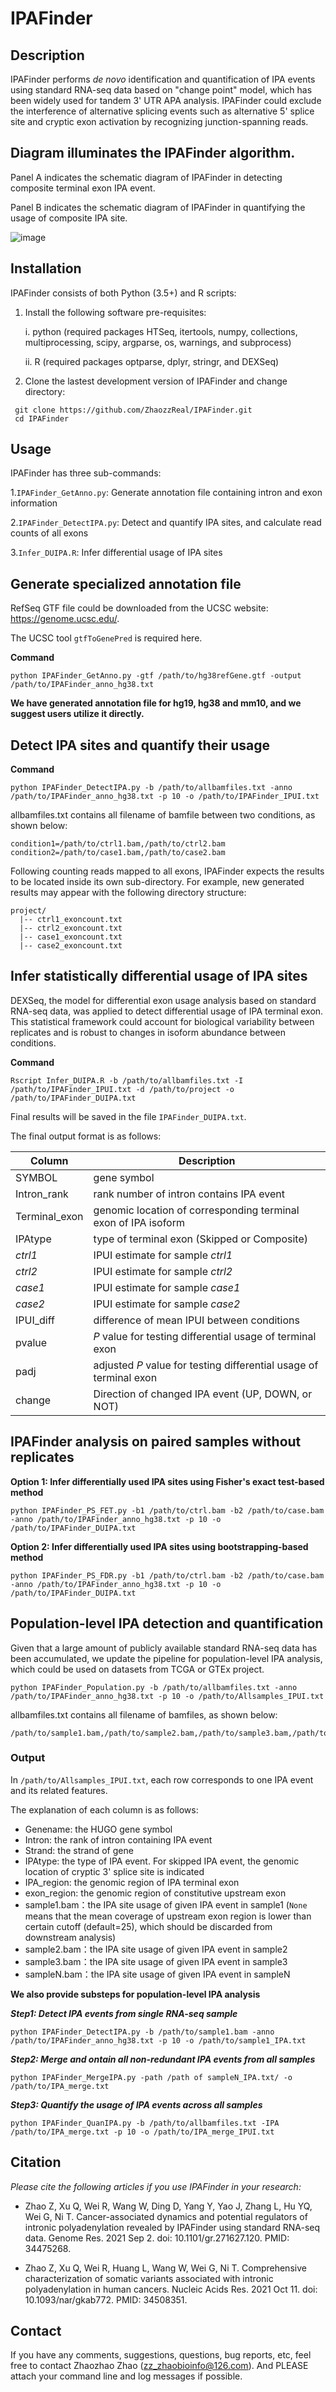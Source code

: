 # IPAFinder



## Description

IPAFinder performs *de novo* identification and quantification of IPA events using standard RNA-seq data based on "change point" model, which has been widely used for tandem 3' UTR APA analysis. IPAFinder could exclude the interference of alternative splicing events such as alternative 5' splice site and cryptic exon activation by recognizing junction-spanning reads.



##  Diagram illuminates the IPAFinder algorithm. 

Panel A indicates the schematic diagram of IPAFinder in detecting composite terminal exon IPA event.

Panel B indicates the schematic diagram of IPAFinder in quantifying the usage of composite IPA site.

![image](https://github.com/ZhaozzReal/IPAFinder/blob/master/Diagram.jpg)

## Installation

IPAFinder consists of both Python (3.5+) and R scripts:

1. Install the following software pre-requisites:

   i. python (required packages HTSeq, itertools, numpy, collections, multiprocessing, scipy, argparse, os, warnings, and subprocess)

   ii. R (required packages optparse, dplyr, stringr, and DEXSeq)

2. Clone the lastest development version of IPAFinder and change directory:

 ```
  git clone https://github.com/ZhaozzReal/IPAFinder.git
  cd IPAFinder
 ```



## Usage 

IPAFinder has three sub-commands:

1.```IPAFinder_GetAnno.py```: Generate annotation file containing intron and exon information

2.```IPAFinder_DetectIPA.py```: Detect and quantify IPA sites, and calculate read counts of all exons

3.```Infer_DUIPA.R```: Infer differential usage of IPA sites



## Generate specialized annotation file

RefSeq GTF file could be downloaded from the UCSC website: https://genome.ucsc.edu/.

The UCSC tool ```gtfToGenePred``` is required here.

**Command**

```
python IPAFinder_GetAnno.py -gtf /path/to/hg38refGene.gtf -output /path/to/IPAFinder_anno_hg38.txt
```

**We have generated annotation file for hg19, hg38 and mm10, and we suggest users utilize it directly.**



## Detect IPA sites and quantify their usage

**Command** 

```
python IPAFinder_DetectIPA.py -b /path/to/allbamfiles.txt -anno /path/to/IPAFinder_anno_hg38.txt -p 10 -o /path/to/IPAFinder_IPUI.txt
```

allbamfiles.txt contains all filename of bamfile between two conditions, as shown below:

```
condition1=/path/to/ctrl1.bam,/path/to/ctrl2.bam 
condition2=/path/to/case1.bam,/path/to/case2.bam
```

Following counting reads mapped to all exons, IPAFinder expects the results to be located inside its own sub-directory. For example, new generated results may appear with the following directory structure:

```
project/
  |-- ctrl1_exoncount.txt
  |-- ctrl2_exoncount.txt
  |-- case1_exoncount.txt
  |-- case2_exoncount.txt
```



## Infer statistically differential usage of IPA sites

DEXSeq, the model for differential exon usage analysis based on standard RNA-seq data, was applied to detect differential usage of IPA terminal exon. This statistical framework could account for biological variability between replicates and is robust to changes in isoform abundance between conditions.

**Command**

```
Rscript Infer_DUIPA.R -b /path/to/allbamfiles.txt -I /path/to/IPAFinder_IPUI.txt -d /path/to/project -o /path/to/IPAFinder_DUIPA.txt
```

Final results will be saved in the file ```IPAFinder_DUIPA.txt```.

The final output format is as follows:

| Column        | Description                                                  |
| ------------- | ------------------------------------------------------------ |
| SYMBOL        | gene symbol                                                  |
| Intron_rank   | rank number of intron contains IPA event                     |
| Terminal_exon | genomic location of corresponding terminal exon of IPA isoform |
| IPAtype       | type of terminal exon (Skipped or Composite)                 |
| *ctrl1*       | IPUI estimate for sample *ctrl1*                             |
| *ctrl2*       | IPUI estimate for sample *ctrl2*                             |
| *case1*       | IPUI estimate for sample *case1*                             |
| *case2*       | IPUI estimate for sample *case2*                             |
| IPUI_diff     | difference of mean IPUI between conditions                   |
| pvalue        | *P* value for testing differential usage of terminal exon    |
| padj          | adjusted *P* value for testing differential usage of terminal exon |
| change        | Direction of changed IPA event (UP, DOWN, or NOT)            |



## IPAFinder analysis on paired samples without replicates 



**Option 1: Infer differentially used IPA sites using Fisher's exact test-based method**

 ```
 python IPAFinder_PS_FET.py -b1 /path/to/ctrl.bam -b2 /path/to/case.bam -anno /path/to/IPAFinder_anno_hg38.txt -p 10 -o /path/to/IPAFinder_DUIPA.txt
 ```



**Option 2: Infer differentially used IPA sites using bootstrapping-based method**

```
python IPAFinder_PS_FDR.py -b1 /path/to/ctrl.bam -b2 /path/to/case.bam -anno /path/to/IPAFinder_anno_hg38.txt -p 10 -o /path/to/IPAFinder_DUIPA.txt
```

## Population-level IPA detection and quantification
Given that a large amount of publicly available standard RNA-seq data has been accumulated, we update the pipeline for population-level IPA analysis, which could be used on datasets from TCGA or GTEx project.

```
python IPAFinder_Population.py -b /path/to/allbamfiles.txt -anno /path/to/IPAFinder_anno_hg38.txt -p 10 -o /path/to/Allsamples_IPUI.txt
```
allbamfiles.txt contains all filename of bamfiles, as shown below:

```
/path/to/sample1.bam,/path/to/sample2.bam,/path/to/sample3.bam,/path/to/sampleN.bam
```
### Output

In ```/path/to/Allsamples_IPUI.txt```, each row corresponds to one IPA event and its related features.

The explanation of each column is as follows:
 
 * Genename: the HUGO gene symbol
 * Intron: the rank of intron containing IPA event  
 * Strand: the strand of gene 
 * IPAtype: the type of IPA event. For skipped IPA event, the genomic location of cryptic 3' splice site is indicated
 * IPA_region: the genomic region of IPA terminal exon
 * exon_region: the genomic region of constitutive upstream exon
 * sample1.bam：the IPA site usage of given IPA event in sample1 (```None``` means that the mean coverage of upstream exon region is lower than certain cutoff (default=25), which should be discarded from downstream analysis)
 * sample2.bam：the IPA site usage of given IPA event in sample2
 * sample3.bam：the IPA site usage of given IPA event in sample3
 * sampleN.bam：the IPA site usage of given IPA event in sampleN


**We also provide substeps for population-level IPA analysis**

***Step1: Detect IPA events from single RNA-seq sample***
```
python IPAFinder_DetectIPA.py -b /path/to/sample1.bam -anno /path/to/IPAFinder_anno_hg38.txt -p 10 -o /path/to/sample1_IPA.txt
```

***Step2: Merge and ontain all non-redundant IPA events from all samples***
```
python IPAFinder_MergeIPA.py -path /path of sampleN_IPA.txt/ -o /path/to/IPA_merge.txt
```

***Step3: Quantify the usage of IPA events across all samples***
```
python IPAFinder_QuanIPA.py -b /path/to/allbamfiles.txt -IPA /path/to/IPA_merge.txt -p 10 -o /path/to/IPA_merge_IPUI.txt
```



## Citation

*Please cite the following articles if you use IPAFinder in your research:*

* Zhao Z, Xu Q, Wei R, Wang W, Ding D, Yang Y, Yao J, Zhang L, Hu YQ, Wei G, Ni T. Cancer-associated dynamics and potential regulators of intronic polyadenylation revealed by IPAFinder using standard RNA-seq data. Genome Res. 2021 Sep 2. doi: 10.1101/gr.271627.120. PMID: 34475268.

* Zhao Z, Xu Q, Wei R, Huang L, Wang W, Wei G, Ni T. Comprehensive characterization of somatic variants associated with intronic polyadenylation in human cancers. Nucleic Acids Res. 2021 Oct 11. doi: 10.1093/nar/gkab772. PMID: 34508351.



## Contact

If you have any comments, suggestions, questions, bug reports, etc, feel free to contact Zhaozhao Zhao (zz_zhaobioinfo@126.com). And PLEASE attach your command line and log messages if possible.

